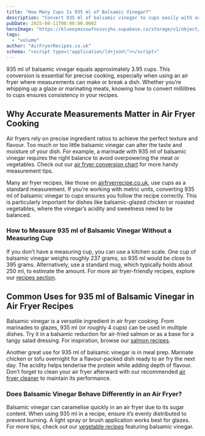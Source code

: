 ```yaml
---
title: "How Many Cups Is 935 ml of Balsamic Vinegar?"
description: "Convert 935 ml of balsamic vinegar to cups easily with our simple guide. Perfect for air fryer recipes and precise cooking measurements."
pubDate: 2025-08-11T00:00:00.000Z
heroImage: "https://klueoymssxwfnxsvcyhv.supabase.co/storage/v1/object/public/md/how-many-cups-is-935-ml-of-balsamic-vinegar-98cd0b91.webp"
tags:
  - "volume"
author: "AirFryerRecipes.co.uk"
schema: "<script type=\"application/ld+json\"></script>"
---
```


<p>935 ml of balsamic vinegar equals approximately 3.95 cups. This conversion is essential for precise cooking, especially when using an air fryer where measurements can make or break a dish. Whether you’re whipping up a glaze or marinating meats, knowing how to convert millilitres to cups ensures consistency in your recipes.</p>  

<h2>Why Accurate Measurements Matter in Air Fryer Cooking</h2>  
<p>Air fryers rely on precise ingredient ratios to achieve the perfect texture and flavour. Too much or too little balsamic vinegar can alter the taste and moisture of your dish. For example, a marinade with 935 ml of balsamic vinegar requires the right balance to avoid overpowering the meat or vegetables. Check out our <a href=https://www.airfryerrecipe.co.uk/air-fryer-conversion-chart>air fryer conversion chart</a> for more handy measurement tips.</p>  

<p>Many air fryer recipes, like those on <a href=https://www.airfryerrecipe.co.uk>airfryerrecipe.co.uk</a>, use cups as a standard measurement. If you’re working with metric units, converting 935 ml of balsamic vinegar to cups ensures you follow the recipe correctly. This is particularly important for dishes like balsamic-glazed chicken or roasted vegetables, where the vinegar’s acidity and sweetness need to be balanced.</p>  

<h3>How to Measure 935 ml of Balsamic Vinegar Without a Measuring Cup</h3>  
<p>If you don’t have a measuring cup, you can use a kitchen scale. One cup of balsamic vinegar weighs roughly 237 grams, so 935 ml would be close to 395 grams. Alternatively, use a standard mug, which typically holds about 250 ml, to estimate the amount. For more air fryer-friendly recipes, explore our <a href=https://www.airfryerrecipe.co.uk/recipes>recipes section</a>.</p>  

<h2>Common Uses for 935 ml of Balsamic Vinegar in Air Fryer Recipes</h2>  
<p>Balsamic vinegar is a versatile ingredient in air fryer cooking. From marinades to glazes, 935 ml (or roughly 4 cups) can be used in multiple dishes. Try it in a balsamic reduction for air-fried salmon or as a base for a tangy salad dressing. For inspiration, browse our <a href=https://www.airfryerrecipe.co.uk/recipe-category/salmon>salmon recipes</a>.</p>  

<p>Another great use for 935 ml of balsamic vinegar is in meal prep. Marinate chicken or tofu overnight for a flavour-packed dish ready to air fry the next day. The acidity helps tenderise the protein while adding depth of flavour. Don’t forget to clean your air fryer afterward with our recommended <a href=https://www.airfryerrecipe.co.uk/air-fryer-cleaner>air fryer cleaner</a> to maintain its performance.</p>  

<h3>Does Balsamic Vinegar Behave Differently in an Air Fryer?</h3>  
<p>Balsamic vinegar can caramelise quickly in an air fryer due to its sugar content. When using 935 ml in a recipe, ensure it’s evenly distributed to prevent burning. A light spray or brush application works best for glazes. For more tips, check out our <a href=https://www.airfryerrecipe.co.uk/recipe-category/vegetables>vegetable recipes</a> featuring balsamic vinegar.</p>